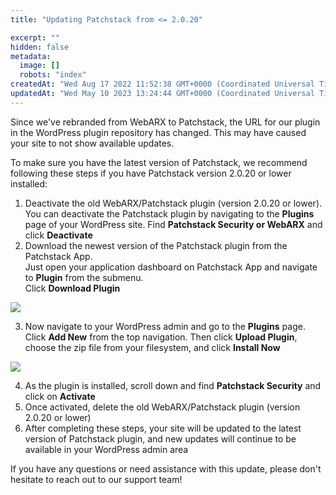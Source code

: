 ```yaml
---
title: "Updating Patchstack from <= 2.0.20"

excerpt: ""
hidden: false
metadata: 
  image: []
  robots: "index"
createdAt: "Wed Aug 17 2022 11:52:38 GMT+0000 (Coordinated Universal Time)"
updatedAt: "Wed May 10 2023 13:24:44 GMT+0000 (Coordinated Universal Time)"
---
```

Since we've rebranded from WebARX to Patchstack, the URL for our plugin in the WordPress plugin repository has changed. This may have caused your site to not show available updates.

To make sure you have the latest version of Patchstack, we recommend following these steps if you have Patchstack version 2.0.20 or lower installed:

1. Deactivate the old WebARX/Patchstack plugin (version 2.0.20 or lower). You can deactivate the Patchstack plugin by navigating to the **Plugins** page of your WordPress site. Find **Patchstack Security or WebARX** and click **Deactivate**
2. Download the newest version of the Patchstack plugin from the Patchstack App.  
   Just open your application dashboard on Patchstack App and navigate to **Plugin** from the submenu.  
   Click **Download Plugin**

![](@images/8b5bd5f-small-6d63d81-small-Patchstack_Plugin.png)

3. Now navigate to your WordPress admin and go to the **Plugins** page. Click **Add New** from the top navigation. Then click **Upload Plugin**, choose the zip file from your filesystem, and click **Install Now**

![](@images/bff9a73-patchstack_upload_plugin.png)

4. As the plugin is installed, scroll down and find **Patchstack Security** and click on **Activate**
5. Once activated, delete the old WebARX/Patchstack plugin (version 2.0.20 or lower)
6. After completing these steps, your site will be updated to the latest version of Patchstack plugin, and new updates will continue to be available in your WordPress admin area

If you have any questions or need assistance with this update, please don't hesitate to reach out to our support team!
